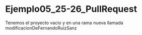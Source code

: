 # Ejemplo05\_25-26\_PullRequest

Tenemos el proyecto vacio y en una rama nueva llamada modificacionDeFernandoRuizSanz

